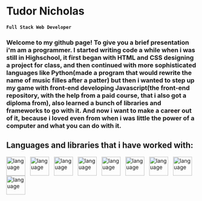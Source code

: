 # Tudor Nicholas

**`Full Stack Web Developer`**

### Welcome to my github page! To give you a brief presentation i'm am a programmer. I started writing code a while when i was still in Highschool, it first began with HTML and CSS designing a project for class, and then continued with more sophisticated languages like Python(made a program that would rewrite the name of music filles after a patter) but then i wanted to step up my game with front-end developing Javascript(the front-end repository, with the help from a paid course, that i also got a diploma from), also learned a bunch of libraries and frameworks to go with it. And now i want to make a career out of it, because i loved even from when i was little the power of a computer and what you can do with it.

## Languages and libraries that i have worked with:

 <img align="left" alt="language" width="50px" style="padding-right: 10px;" src="https://cdn.jsdelivr.net/gh/devicons/devicon/icons/html5/html5-original-wordmark.svg" />
 <img align="left" alt="language" width="50px" style="padding-right: 10px;" src="https://cdn.jsdelivr.net/gh/devicons/devicon/icons/css3/css3-original-wordmark.svg" />
 <img align="left" alt="language" width="50px" style="padding-right: 10px;" src="https://cdn.jsdelivr.net/gh/devicons/devicon/icons/javascript/javascript-original.svg" />
 <img align="left" alt="language" width="50px" style="padding-right: 10px;" src="https://cdn.jsdelivr.net/gh/devicons/devicon/icons/php/php-original.svg" />
 <img align="left" alt="language" width="50px" style="padding-right: 10px;" src="https://cdn.jsdelivr.net/gh/devicons/devicon/icons/mysql/mysql-original-wordmark.svg" />
 <img align="left" alt="language" width="50px" style="padding-right: 10px;" src="https://cdn.jsdelivr.net/gh/devicons/devicon/icons/bootstrap/bootstrap-original-wordmark.svg" />
 <img align="left" alt="language" width="50px" style="padding-right: 10px;" src="https://cdn.jsdelivr.net/gh/devicons/devicon/icons/jquery/jquery-original-wordmark.svg" />
 <img align="left" alt="language" width="50px" style="padding-right: 10px;" src="https://cdn.jsdelivr.net/gh/devicons/devicon/icons/nodejs/nodejs-original.svg" />
 <img align="left" alt="language" width="50px" style="padding-right: 10px;" src="https://cdn.jsdelivr.net/gh/devicons/devicon/icons/react/react-original.svg" />
